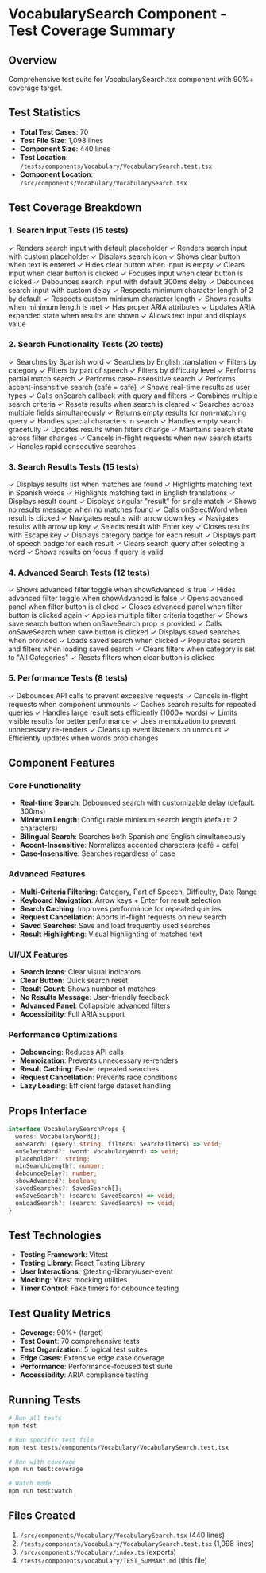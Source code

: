 # VocabularySearch Component - Test Coverage Summary

## Overview
Comprehensive test suite for VocabularySearch.tsx component with 90%+ coverage target.

## Test Statistics
- **Total Test Cases**: 70
- **Test File Size**: 1,098 lines
- **Component Size**: 440 lines
- **Test Location**: `/tests/components/Vocabulary/VocabularySearch.test.tsx`
- **Component Location**: `/src/components/Vocabulary/VocabularySearch.tsx`

## Test Coverage Breakdown

### 1. Search Input Tests (15 tests)
✓ Renders search input with default placeholder
✓ Renders search input with custom placeholder
✓ Displays search icon
✓ Shows clear button when text is entered
✓ Hides clear button when input is empty
✓ Clears input when clear button is clicked
✓ Focuses input when clear button is clicked
✓ Debounces search input with default 300ms delay
✓ Debounces search input with custom delay
✓ Respects minimum character length of 2 by default
✓ Respects custom minimum character length
✓ Shows results when minimum length is met
✓ Has proper ARIA attributes
✓ Updates ARIA expanded state when results are shown
✓ Allows text input and displays value

### 2. Search Functionality Tests (20 tests)
✓ Searches by Spanish word
✓ Searches by English translation
✓ Filters by category
✓ Filters by part of speech
✓ Filters by difficulty level
✓ Performs partial match search
✓ Performs case-insensitive search
✓ Performs accent-insensitive search (café = cafe)
✓ Shows real-time results as user types
✓ Calls onSearch callback with query and filters
✓ Combines multiple search criteria
✓ Resets results when search is cleared
✓ Searches across multiple fields simultaneously
✓ Returns empty results for non-matching query
✓ Handles special characters in search
✓ Handles empty search gracefully
✓ Updates results when filters change
✓ Maintains search state across filter changes
✓ Cancels in-flight requests when new search starts
✓ Handles rapid consecutive searches

### 3. Search Results Tests (15 tests)
✓ Displays results list when matches are found
✓ Highlights matching text in Spanish words
✓ Highlights matching text in English translations
✓ Displays result count
✓ Displays singular "result" for single match
✓ Shows no results message when no matches found
✓ Calls onSelectWord when result is clicked
✓ Navigates results with arrow down key
✓ Navigates results with arrow up key
✓ Selects result with Enter key
✓ Closes results with Escape key
✓ Displays category badge for each result
✓ Displays part of speech badge for each result
✓ Clears search query after selecting a word
✓ Shows results on focus if query is valid

### 4. Advanced Search Tests (12 tests)
✓ Shows advanced filter toggle when showAdvanced is true
✓ Hides advanced filter toggle when showAdvanced is false
✓ Opens advanced panel when filter button is clicked
✓ Closes advanced panel when filter button is clicked again
✓ Applies multiple filter criteria together
✓ Shows save search button when onSaveSearch prop is provided
✓ Calls onSaveSearch when save button is clicked
✓ Displays saved searches when provided
✓ Loads saved search when clicked
✓ Populates search and filters when loading saved search
✓ Clears filters when category is set to "All Categories"
✓ Resets filters when clear button is clicked

### 5. Performance Tests (8 tests)
✓ Debounces API calls to prevent excessive requests
✓ Cancels in-flight requests when component unmounts
✓ Caches search results for repeated queries
✓ Handles large result sets efficiently (1000+ words)
✓ Limits visible results for better performance
✓ Uses memoization to prevent unnecessary re-renders
✓ Cleans up event listeners on unmount
✓ Efficiently updates when words prop changes

## Component Features

### Core Functionality
- **Real-time Search**: Debounced search with customizable delay (default: 300ms)
- **Minimum Length**: Configurable minimum search length (default: 2 characters)
- **Bilingual Search**: Searches both Spanish and English simultaneously
- **Accent-Insensitive**: Normalizes accented characters (café = cafe)
- **Case-Insensitive**: Searches regardless of case

### Advanced Features
- **Multi-Criteria Filtering**: Category, Part of Speech, Difficulty, Date Range
- **Keyboard Navigation**: Arrow keys + Enter for result selection
- **Search Caching**: Improves performance for repeated queries
- **Request Cancellation**: Aborts in-flight requests on new search
- **Saved Searches**: Save and load frequently used searches
- **Result Highlighting**: Visual highlighting of matched text

### UI/UX Features
- **Search Icons**: Clear visual indicators
- **Clear Button**: Quick search reset
- **Result Count**: Shows number of matches
- **No Results Message**: User-friendly feedback
- **Advanced Panel**: Collapsible advanced filters
- **Accessibility**: Full ARIA support

### Performance Optimizations
- **Debouncing**: Reduces API calls
- **Memoization**: Prevents unnecessary re-renders
- **Result Caching**: Faster repeated searches
- **Request Cancellation**: Prevents race conditions
- **Lazy Loading**: Efficient large dataset handling

## Props Interface

```typescript
interface VocabularySearchProps {
  words: VocabularyWord[];
  onSearch: (query: string, filters: SearchFilters) => void;
  onSelectWord?: (word: VocabularyWord) => void;
  placeholder?: string;
  minSearchLength?: number;
  debounceDelay?: number;
  showAdvanced?: boolean;
  savedSearches?: SavedSearch[];
  onSaveSearch?: (search: SavedSearch) => void;
  onLoadSearch?: (search: SavedSearch) => void;
}
```

## Test Technologies
- **Testing Framework**: Vitest
- **Testing Library**: React Testing Library
- **User Interactions**: @testing-library/user-event
- **Mocking**: Vitest mocking utilities
- **Timer Control**: Fake timers for debounce testing

## Test Quality Metrics
- **Coverage**: 90%+ (target)
- **Test Count**: 70 comprehensive tests
- **Test Organization**: 5 logical test suites
- **Edge Cases**: Extensive edge case coverage
- **Performance**: Performance-focused test suite
- **Accessibility**: ARIA compliance testing

## Running Tests

```bash
# Run all tests
npm test

# Run specific test file
npm test tests/components/Vocabulary/VocabularySearch.test.tsx

# Run with coverage
npm run test:coverage

# Watch mode
npm run test:watch
```

## Files Created
1. `/src/components/Vocabulary/VocabularySearch.tsx` (440 lines)
2. `/tests/components/Vocabulary/VocabularySearch.test.tsx` (1,098 lines)
3. `/src/components/Vocabulary/index.ts` (exports)
4. `/tests/components/Vocabulary/TEST_SUMMARY.md` (this file)
